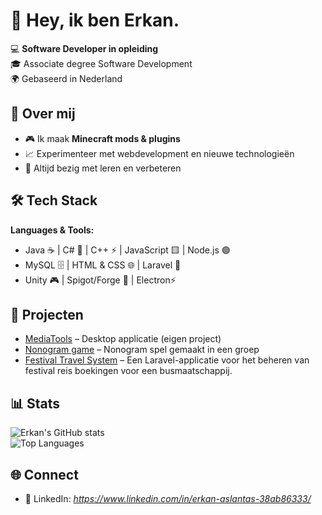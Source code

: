 # 👋 Hey, ik ben Erkan.

💻 **Software Developer in opleiding**  
🎓 Associate degree Software Development  
🌍 Gebaseerd in Nederland

## 🚀 Over mij
- 🎮 Ik maak **Minecraft mods & plugins**  
- 📈 Experimenteer met webdevelopment en nieuwe technologieën
- 🎯 Altijd bezig met leren en verbeteren  

## 🛠️ Tech Stack
**Languages & Tools:**  
- Java ☕ | C# 🔹 | C++ ⚡ | JavaScript 🟨 | Node.js 🟢  
- MySQL 🗄️ | HTML & CSS 🌐 | Laravel 🎈  
- Unity 🎮 | Spigot/Forge 🔨 | Electron⚡  

## 📌 Projecten
- [MediaTools](https://github.com/Erkan21211/MediaTools) – Desktop applicatie (eigen project)
- [Nonogram game](https://github.com/Tom-wdh/NonogramOfficial) – Nonogram spel gemaakt in een groep
- [Festival Travel System](https://github.com/Erkan21211/FTSLaravel) – Een Laravel-applicatie voor het beheren van festival reis boekingen voor een busmaatschappij.

## 📊 Stats
![Erkan's GitHub stats](https://github-readme-stats.vercel.app/api?username=Erkan21211&show_icons=true&theme=radical)  
![Top Languages](https://github-readme-stats.vercel.app/api/top-langs/?username=Erkan21211&layout=compact&theme=radical)


## 🌐 Connect
- 💼 LinkedIn: *https://www.linkedin.com/in/erkan-aslantas-38ab86333/*   
